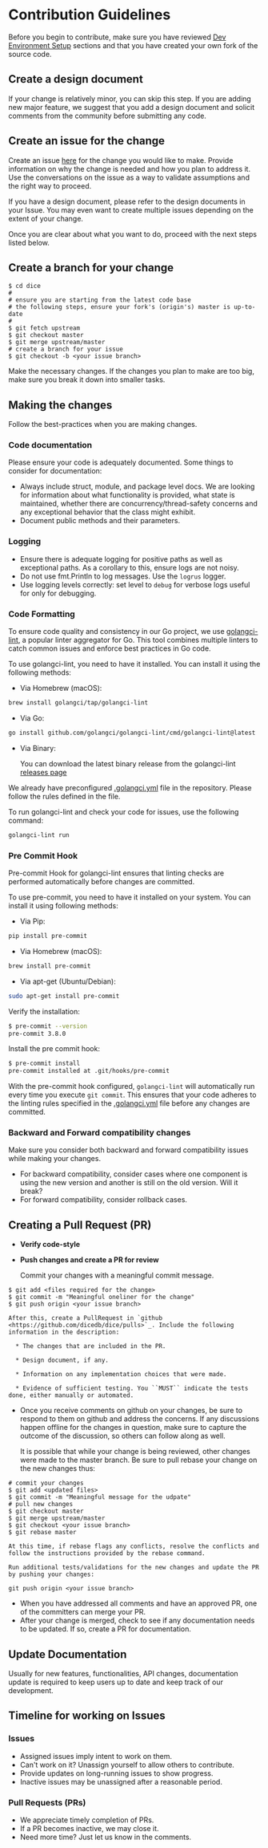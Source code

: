 # Contribution Guidelines

Before you begin to contribute, make sure you have reviewed [Dev Environment Setup](https://github.com/dicedb/dice/blob/master/README.md) sections and that you have created your own fork of the source code.

## Create a design document

If your change is relatively minor, you can skip this step. If you are adding new major feature, we suggest that you add a design document and solicit comments from the community before submitting any code.

## Create an issue for the change

Create an issue [here](https://github.com/dicedb/dice/issues) for the change you would like to make. Provide information on why the change is needed and how you plan to address it. Use the conversations on the issue as a way to validate assumptions and the right way to proceed.

If you have a design document, please refer to the design documents in your Issue. You may even want to create multiple issues depending on the extent of your change.

Once you are clear about what you want to do, proceed with the next steps listed below.

## Create a branch for your change

```text
$ cd dice
#
# ensure you are starting from the latest code base
# the following steps, ensure your fork's (origin's) master is up-to-date
#
$ git fetch upstream
$ git checkout master
$ git merge upstream/master
# create a branch for your issue
$ git checkout -b <your issue branch>
```

Make the necessary changes. If the changes you plan to make are too big, make sure you break it down into smaller tasks.

## Making the changes

Follow the best-practices when you are making changes.

### Code documentation

Please ensure your code is adequately documented. Some things to consider for documentation:

- Always include struct, module, and package level docs. We are looking for information about what functionality is provided, what state is maintained, whether there are concurrency/thread-safety concerns and any exceptional behavior that the class might exhibit.
- Document public methods and their parameters.

### Logging

- Ensure there is adequate logging for positive paths as well as exceptional paths. As a corollary to this, ensure logs are not noisy.
- Do not use fmt.Println to log messages. Use the `logrus` logger.
- Use logging levels correctly: set level to `debug` for verbose logs useful for only for debugging.

### Code Formatting

To ensure code quality and consistency in our Go project, we use [golangci-lint](https://golangci-lint.run/), a popular linter aggregator for Go. This tool combines multiple linters to catch common issues and enforce best practices in Go code.

To use golangci-lint, you need to have it installed. You can install it using the following methods:

- Via Homebrew (macOS):

```sh
brew install golangci/tap/golangci-lint
```

- Via Go:

```sh
go install github.com/golangci/golangci-lint/cmd/golangci-lint@latest
```

- Via Binary:

  You can download the latest binary release from the golangci-lint [releases page](https://github.com/golangci/golangci-lint/releases)

We already have preconfigured [.golangci.yml](https://github.com/dicedb/dice/blob/master/.golangci.yml) file in the repository. Please follow the rules defined in the file.

To run golangci-lint and check your code for issues, use the following command:

```sh
golangci-lint run
```

### Pre Commit Hook

Pre-commit Hook for golangci-lint ensures that linting checks are performed automatically before changes are committed.

To use pre-commit, you need to have it installed on your system. You can install it using following methods:

- Via Pip:

```sh
pip install pre-commit
```

- Via Homebrew (macOS):

```sh
brew install pre-commit
```

- Via apt-get (Ubuntu/Debian):

```sh
sudo apt-get install pre-commit
```

Verify the installation:

```sh
$ pre-commit --version
pre-commit 3.8.0
```

Install the pre commit hook:

```sh
$ pre-commit install
pre-commit installed at .git/hooks/pre-commit
```

With the pre-commit hook configured, `golangci-lint` will automatically run every time you execute `git commit`. This ensures that your code adheres to the linting rules specified in the [.golangci.yml](https://github.com/dicedb/dice/blob/master/.golangci.yml) file before any changes are committed.

### Backward and Forward compatibility changes

Make sure you consider both backward and forward compatibility issues while making your changes.

- For backward compatibility, consider cases where one component is using the new version and another is still on the old version. Will it break?
- For forward compatibility, consider rollback cases.

## Creating a Pull Request (PR)

- **Verify code-style**
- **Push changes and create a PR for review**

  Commit your changes with a meaningful commit message.

```text
$ git add <files required for the change>
$ git commit -m "Meaningful oneliner for the change"
$ git push origin <your issue branch>

After this, create a PullRequest in `github <https://github.com/dicedb/dice/pulls>`_. Include the following information in the description:

  * The changes that are included in the PR.

  * Design document, if any.

  * Information on any implementation choices that were made.

  * Evidence of sufficient testing. You ``MUST`` indicate the tests done, either manually or automated.
```

- Once you receive comments on github on your changes, be sure to respond to them on github and address the concerns. If any discussions happen offline for the changes in question, make sure to capture the outcome of the discussion, so others can follow along as well.

  It is possible that while your change is being reviewed, other changes were made to the master branch. Be sure to pull rebase your change on the new changes thus:

```text
# commit your changes
$ git add <updated files>
$ git commit -m "Meaningful message for the udpate"
# pull new changes
$ git checkout master
$ git merge upstream/master
$ git checkout <your issue branch>
$ git rebase master

At this time, if rebase flags any conflicts, resolve the conflicts and follow the instructions provided by the rebase command.

Run additional tests/validations for the new changes and update the PR by pushing your changes:
```

```text
git push origin <your issue branch>
```

- When you have addressed all comments and have an approved PR, one of the committers can merge your PR.
- After your change is merged, check to see if any documentation needs to be updated. If so, create a PR for documentation.

## Update Documentation

Usually for new features, functionalities, API changes, documentation update is required to keep users up to date and keep track of our development.

## Timeline for working on Issues

### Issues

- Assigned issues imply intent to work on them.
- Can't work on it? Unassign yourself to allow others to contribute.
- Provide updates on long-running issues to show progress.
- Inactive issues may be unassigned after a reasonable period.

### Pull Requests (PRs)

- We appreciate timely completion of PRs.
- If a PR becomes inactive, we may close it.
- Need more time? Just let us know in the comments.
